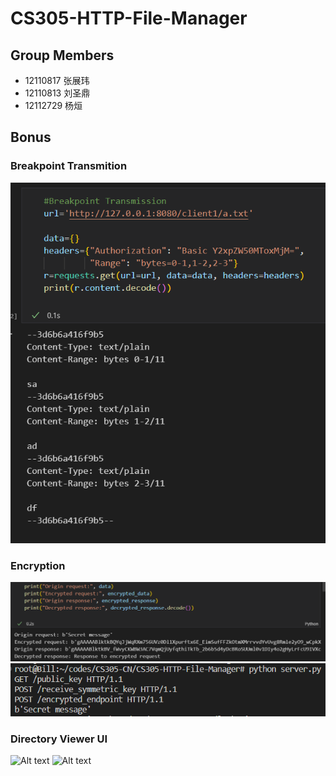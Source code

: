# CS305-HTTP-File-Manager

## Group Members
- 12110817 张展玮
- 12110813 刘圣鼎
- 12112729 杨烜

## Bonus
### Breakpoint Transmition
![Alt text](images/bkt.png)

### Encryption
![Alt text](images/encryption_client.png)
![Alt text](images/encryption_server.png)

### Directory Viewer UI
![Alt text](images/ui1.png)
![Alt text](images/ui2.png)